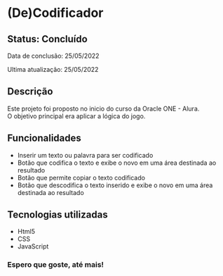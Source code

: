 <h1>(De)Codificador</h1>

<h2>Status: Concluído</h2>
<p>Data de conclusão: 25/05/2022</p>
<p>Ultima atualização: 25/05/2022</p>

<h2>Descrição</h2>
<p>Este projeto foi proposto no inicio do curso da Oracle ONE - Alura.<br>
	O objetivo principal era aplicar a lógica do jogo.</p>

<h2>Funcionalidades</h2>
<ul>
	<li>Inserir um texto ou palavra para ser codificado</li>
	<li>Botão que codifica o texto e exibe o novo em uma área destinada ao resultado</li>
	<li>Botão que permite copiar o texto codificado</li>
	<li>Botão que descodifica o texto inserido e exibe o novo em uma área destinada ao resultado</li>
</ul>

<h2>Tecnologias utilizadas</h2>
<ul>
	<li>Html5</li>
	<li>CSS</li>
	<li>JavaScript</li>
</ul>

<h3>Espero que goste, até mais!</h3>